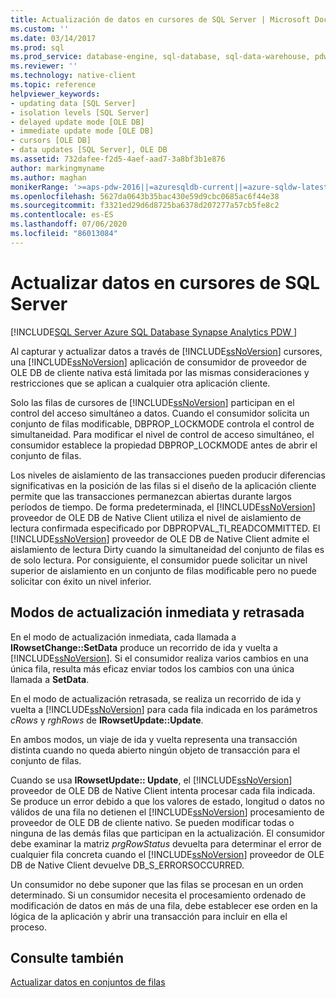 ```yaml
---
title: Actualización de datos en cursores de SQL Server | Microsoft Docs
ms.custom: ''
ms.date: 03/14/2017
ms.prod: sql
ms.prod_service: database-engine, sql-database, sql-data-warehouse, pdw
ms.reviewer: ''
ms.technology: native-client
ms.topic: reference
helpviewer_keywords:
- updating data [SQL Server]
- isolation levels [SQL Server]
- delayed update mode [OLE DB]
- immediate update mode [OLE DB]
- cursors [OLE DB]
- data updates [SQL Server], OLE DB
ms.assetid: 732dafee-f2d5-4aef-aad7-3a8bf3b1e876
author: markingmyname
ms.author: maghan
monikerRange: '>=aps-pdw-2016||=azuresqldb-current||=azure-sqldw-latest||>=sql-server-2016||=sqlallproducts-allversions||>=sql-server-linux-2017||=azuresqldb-mi-current'
ms.openlocfilehash: 5627da0643b35bac430e59d9cbc0685ac6f44e38
ms.sourcegitcommit: f3321ed29d6d8725ba6378d207277a57cb5fe8c2
ms.contentlocale: es-ES
ms.lasthandoff: 07/06/2020
ms.locfileid: "86013084"
---
```

# <a name="updating-data-in-sql-server-cursors"></a>Actualizar datos en cursores de SQL Server
[!INCLUDE[SQL Server Azure SQL Database Synapse Analytics PDW ](../../includes/applies-to-version/sql-asdb-asdbmi-asa-pdw.md)]

  Al capturar y actualizar datos a través de [!INCLUDE[ssNoVersion](../../includes/ssnoversion-md.md)] cursores, una [!INCLUDE[ssNoVersion](../../includes/ssnoversion-md.md)] aplicación de consumidor de proveedor de OLE DB de cliente nativa está limitada por las mismas consideraciones y restricciones que se aplican a cualquier otra aplicación cliente.  
  
 Solo las filas de cursores de [!INCLUDE[ssNoVersion](../../includes/ssnoversion-md.md)] participan en el control del acceso simultáneo a datos. Cuando el consumidor solicita un conjunto de filas modificable, DBPROP_LOCKMODE controla el control de simultaneidad. Para modificar el nivel de control de acceso simultáneo, el consumidor establece la propiedad DBPROP_LOCKMODE antes de abrir el conjunto de filas.  
  
 Los niveles de aislamiento de las transacciones pueden producir diferencias significativas en la posición de las filas si el diseño de la aplicación cliente permite que las transacciones permanezcan abiertas durante largos períodos de tiempo. De forma predeterminada, el [!INCLUDE[ssNoVersion](../../includes/ssnoversion-md.md)] proveedor de OLE DB de Native Client utiliza el nivel de aislamiento de lectura confirmada especificado por DBPROPVAL_TI_READCOMMITTED. El [!INCLUDE[ssNoVersion](../../includes/ssnoversion-md.md)] proveedor de OLE DB de Native Client admite el aislamiento de lectura Dirty cuando la simultaneidad del conjunto de filas es de solo lectura. Por consiguiente, el consumidor puede solicitar un nivel superior de aislamiento en un conjunto de filas modificable pero no puede solicitar con éxito un nivel inferior.  
  
## <a name="immediate-and-delayed-update-modes"></a>Modos de actualización inmediata y retrasada  
 En el modo de actualización inmediata, cada llamada a **IRowsetChange::SetData** produce un recorrido de ida y vuelta a [!INCLUDE[ssNoVersion](../../includes/ssnoversion-md.md)]. Si el consumidor realiza varios cambios en una única fila, resulta más eficaz enviar todos los cambios con una única llamada a **SetData**.  
  
 En el modo de actualización retrasada, se realiza un recorrido de ida y vuelta a [!INCLUDE[ssNoVersion](../../includes/ssnoversion-md.md)] para cada fila indicada en los parámetros *cRows* y *rghRows* de **IRowsetUpdate::Update**.  
  
 En ambos modos, un viaje de ida y vuelta representa una transacción distinta cuando no queda abierto ningún objeto de transacción para el conjunto de filas.  
  
 Cuando se usa **IRowsetUpdate:: Update**, el [!INCLUDE[ssNoVersion](../../includes/ssnoversion-md.md)] proveedor de OLE DB de Native Client intenta procesar cada fila indicada. Se produce un error debido a que los valores de estado, longitud o datos no válidos de una fila no detienen el [!INCLUDE[ssNoVersion](../../includes/ssnoversion-md.md)] procesamiento de proveedor de OLE DB de cliente nativo. Se pueden modificar todas o ninguna de las demás filas que participan en la actualización. El consumidor debe examinar la matriz *prgRowStatus* devuelta para determinar el error de cualquier fila concreta cuando el [!INCLUDE[ssNoVersion](../../includes/ssnoversion-md.md)] proveedor de OLE DB de Native Client devuelve DB_S_ERRORSOCCURRED.  
  
 Un consumidor no debe suponer que las filas se procesan en un orden determinado. Si un consumidor necesita el procesamiento ordenado de modificación de datos en más de una fila, debe establecer ese orden en la lógica de la aplicación y abrir una transacción para incluir en ella el proceso.  
  
## <a name="see-also"></a>Consulte también  
 [Actualizar datos en conjuntos de filas](../../relational-databases/native-client-ole-db-rowsets/updating-data-in-rowsets.md)  
  
  
